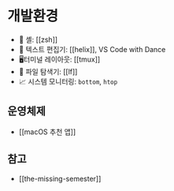 # 개발환경

- 🐚 셸: [[zsh]]
- 📝 텍스트 편집기: [[helix]], VS Code with Dance
- 🖥터미널 레이아웃: [[tmux]]
- 📂 파일 탐색기: [[lf]]
- 📈 시스템 모니터링: `bottom`, `htop`

## 운영체제

- [[macOS 추천 앱]]

## 참고

- [[the-missing-semester]]